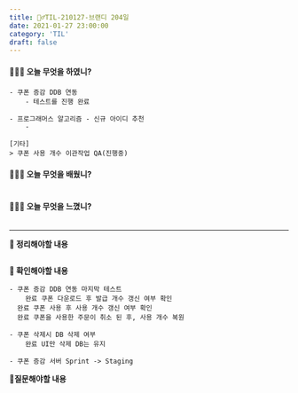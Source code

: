 ```yaml
---
title: 🏃‍♂️TIL-210127-브랜디 204일
date: 2021-01-27 23:00:00
category: 'TIL'
draft: false
---
```




#### 👨🏻‍💻 오늘 무엇을 하였니?

```
- 쿠폰 증감 DDB 연동
	- 테스트를 진행 완료
	 
- 프로그래머스 알고리즘 - 신규 아이디 추천
	- 
	
[기타]
> 쿠폰 사용 개수 이관작업 QA(진행중)
```


#### 👨🏻‍🎓 오늘 무엇을 배웠니?

```

```

#### 💆🏻‍♂️ 오늘 무엇을 느꼈니?

```

```

---

**📝 정리해야할 내용**

```

```

**🔎 확인해야할 내용**

```
- 쿠폰 증감 DDB 연동 마지막 테스트
	완료 쿠폰 다운로드 후 발급 개수 갱신 여부 확인
  완료 쿠폰 사용 후 사용 개수 갱신 여부 확인
  완료 쿠폰을 사용한 주문이 취소 된 후, 사용 개수 복원
  
- 쿠폰 삭제시 DB 삭제 여부
	완료 UI만 삭제 DB는 유지
  
- 쿠폰 증감 서버 Sprint -> Staging
```

**🤔질문해야할 내용**

```

```

